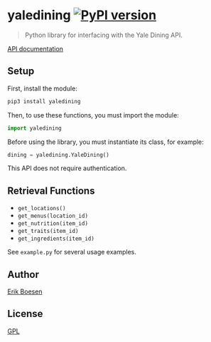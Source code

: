 # yaledining [![PyPI version](https://badge.fury.io/py/yaledining.svg)](https://badge.fury.io/py/yaledining)

> Python library for interfacing with the Yale Dining API.

[API documentation](https://developers.yale.edu/yale-dining)

## Setup
First, install the module:

```sh
pip3 install yaledining
```

Then, to use these functions, you must import the module:

```py
import yaledining
```

Before using the library, you must instantiate its class, for example:

```py
dining = yaledining.YaleDining()
```

This API does not require authentication.

## Retrieval Functions
- `get_locations()`
- `get_menus(location_id)`
- `get_nutrition(item_id)`
- `get_traits(item_id)`
- `get_ingredients(item_id)`

See `example.py` for several usage examples.

## Author
[Erik Boesen](https://github.com/ErikBoesen)

## License
[GPL](LICENSE)
